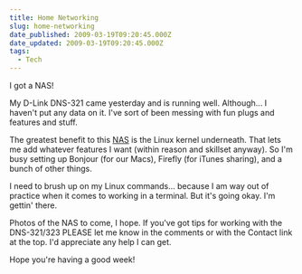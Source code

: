 ```yaml
---
title: Home Networking
slug: home-networking
date_published: 2009-03-19T09:20:45.000Z
date_updated: 2009-03-19T09:20:45.000Z
tags:
  - Tech
---
```


I got a NAS!

My D-Link DNS-321 came yesterday and is running well. Although... I haven't put any data on it. I've sort of been messing with fun plugs and features and stuff.

The greatest benefit to this [NAS](http://en.wikipedia.org/wiki/Network-attached%20storage) is the Linux kernel underneath. That lets me add whatever features I want (within reason and skillset anyway). So I'm busy setting up Bonjour (for our Macs), Firefly (for iTunes sharing), and a bunch of other things.

I need to brush up on my Linux commands... because I am way out of practice when it comes to working in a terminal. But it's going okay. I'm gettin' there.

Photos of the NAS to come, I hope. If you've got tips for working with the DNS-321/323 PLEASE let me know in the comments or with the Contact link at the top. I'd appreciate any help I can get.

Hope you're having a good week!
